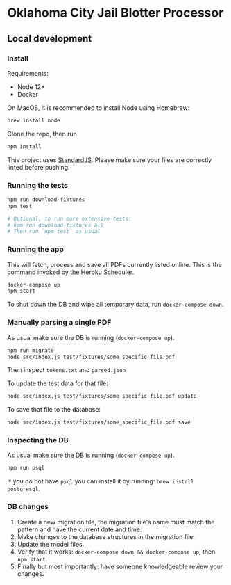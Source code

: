 # Oklahoma City Jail Blotter Processor

## Local development

### Install
Requirements:
- Node 12+
- Docker

On MacOS, it is recommended to install Node using Homebrew:
```sh
brew install node
```

Clone the repo, then run
```sh
npm install
```

This project uses [StandardJS](https://standardjs.com/). Please make sure your files are correctly linted before pushing.

### Running the tests
```sh
npm run download-fixtures
npm test

# Optional, to run more extensive tests:
# npm run download-fixtures all
# Then run `npm test` as usual
```

### Running the app
This will fetch, process and save all PDFs currently listed online. This is the command invoked by the Heroku Scheduler.
```sh
docker-compose up
npm start
```
To shut down the DB and wipe all temporary data, run `docker-compose down`.

### Manually parsing a single PDF
As usual make sure the DB is running (`docker-compose up`).
```sh
npm run migrate
node src/index.js test/fixtures/some_specific_file.pdf
```
Then inspect `tokens.txt` and `parsed.json`

To update the test data for that file:
```sh
node src/index.js test/fixtures/some_specific_file.pdf update
```
To save that file to the database:
```sh
node src/index.js test/fixtures/some_specific_file.pdf save
```

### Inspecting the DB
As usual make sure the DB is running (`docker-compose up`).
```sh
npm run psql
```
If you do not have `psql` you can install it by running: `brew install postgresql`.

### DB changes
1. Create a new migration file, the migration file's name must match the pattern and have the current date and time.
2. Make changes to the database structures in the migration file.
3. Update the model files.
4. Verify that it works: `docker-compose down && docker-compose up`, then `npm start`.
5. Finally but most importantly: have someone knowledgeable review your changes.
